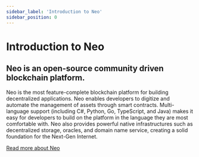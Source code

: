 ```yaml
---
sidebar_label: 'Introduction to Neo'
sidebar_position: 0
---
```


# Introduction to Neo


## Neo is an open-source community driven blockchain platform.

Neo is the most feature-complete blockchain platform for building decentralized applications. Neo enables developers to digitize and automate the management of assets through smart contracts. Multi-language support (including C#, Python, Go, TypeScript, and Java) makes it easy for developers to build on the platform in the language they are most comfortable with. Neo also provides powerful native infrastructures such as decentralized storage, oracles, and domain name service, creating a solid foundation for the Next-Gen Internet.  

[Read more about Neo](https://neo.org/about)
